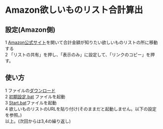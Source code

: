 # Amazon欲しいものリスト合計算出

## 設定(Amazon側)
1 [Amazon公式サイト](https://www.amazon.co.jp/)を開いて合計金額が知りたい欲しいものリストの所に移動する  
2 「リストの共有」を押し、「表示のみ」に設定して、「リンクのコピー」を押す。  

## 使い方 
1 ファイルの[ダウンロード](https://github.com/Zenom-Git/Amazon-List-TotalAmount/archive/refs/heads/main.zip)  
2 [初期設定.bat](初期設定.bat) ファイルを起動  
3 [Start.bat](Start.bat)ファイルを起動  
4 欲しいものリストのURLを貼り付け(そのままだと起動しません。以下の設定を参照。)  
以上。(次回からは3,4の繰り返し)  
